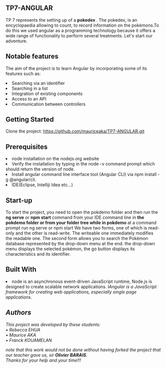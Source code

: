 ## TP7-ANGULAR
TP 7 represents the setting up of a <strong> pokedex </strong>. The pokedex, is an encyclopaedia allowing to count, 
to record information on the pokémons.To do this we used angular as a programming technology because
it offers a wide range of functionality to perform several treatments. Let's start our adventure.


## Notable features
The aim of the project is to learn Angular by incorporating some of its features such as:
<li>Searching via an identifier
<li>Searching in a list
<li>Integration of existing components
<li>Access to an API
<li>Communication between controllers


## Getting Started
Clone the project: https://github.com/mauriceaka/TP7-ANGULAR.git

## Prerequisites
<li>node installation on the nodejs.org website
<li>Verify the installation by typing in the node -v command prompt which should return the version of node.
<li>Install angular command line interface tool (Angular CLI) via npm install -g @angular/cli.
<li>IDE(Eclipse, Intelliji Idea etc…)

## Start-up
To start the project, you need to open the <stron>pokdemo</strong> folder and then run the <strong>ng serve</strong> or <strong>npm start</strong> command
from your IDE command line in <strong>the pokdemo folder or from your folder tree while in pokdemo </strong> at a command prompt run ng serve or npm start
We have two forms, one of which is read-only and the other is read-write.
The writeable one immediately modifies the readable one.
The second form allows you to search the Pokémon database represented by the drop-down menu at the end.
the drop-down menu displays the selected pokémon, the go button displays its characteristics and its identifier.


## Built With
<li>node is an asynchronous event-driven JavaScript runtime, Node.js is designed to create scalable network applications.
l<i>Angular is a JavaScript framework for creating web applications, especially single page applications.

## Authors
This project was developed by these students:</br>
•	Rebecca EHUA </br>
•	Maurice AKA </br>
•	Franck KOUAMELAN

note that this work would not be done without having forked the project that our teacher gave us, 
sir <strong>Olivier BARAIS</strong>. </br>
Thanks for your help and your time!!!
